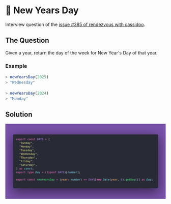 # 🌷 New Years Day

Interview question of the [issue #385 of rendezvous with cassidoo](https://buttondown.com/cassidoo/archive/we-must-adjust-to-changing-times-and-still-hold/).

## The Question

Given a year, return the day of the week for New
Year's Day of that year.

### Example

```js
> newYearsDay(2025)
> "Wednesday"

> newYearsDay(2024)
> "Monday"
```

## Solution

![Code Polaroid](./code-screenshot.png)
